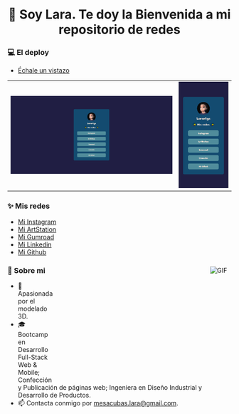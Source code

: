 <h1 align="center">👋 Soy Lara. Te doy la Bienvenida a mi repositorio de redes</h1>

<h3>💻 El deploy</h3>

<ul>
  <li><a href="https://lara-art.github.io/Mis-redes/" alt="Deploy Larartgc" title="Deploy Larartgc">Échale un vistazo</a></li>
</ul>

<table>
  <tr>
    <td style="width: 75%;"><img src="https://github.com/Lara-art/Mis-redes/blob/main/images/preview/Desktop.PNG" alt="Vista de Escritorio" style="width: 100%;"/></td>
    <td style="width: 25%;"><img src="https://github.com/Lara-art/Mis-redes/blob/main/images/preview/Mobile.PNG"  alt="Vista Móvil" style="width: 100%;"/></td>
  </tr>
</table>


<h3>✨ Mis redes</h3>

<ul>
  <li><a href="https://www.instagram.com/larartgc/" alt="Instagram Larartgc" title="Instagram Larartgc">Mi Instagram</a></li>
  <li><a href="https://www.artstation.com/lara_mesa" alt="ArtStation Larartgc" title="ArtStation Larartgc">Mi ArtStation</a></li>
  <li><a href="https://larartgc.gumroad.com/" alt="Gumroad Larartgc" title="Gumroad Larartgc">Mi Gumroad</a></li>
  <li><a href="https://www.linkedin.com/in/lara-mesa-cubas/" alt="Linkedin Larartgc" title="Linkedin Larartgc">Mi Linkedin</a></li>
  <li><a href="https://github.com/Lara-art" alt="Github Larartgc" title="Github Larartgc">Mi Github</a></li>
</ul>

<p dir="auto">
<animated-image data-catalyst="" style="float: right; width: 400px;">
  <img align="right" height="240" alt="GIF" src="https://i.giphy.com/media/v1.Y2lkPTc5MGI3NjExYTM1ZjkyZ2kwcDM1bjl1b2hkcjJrcDR2OGdxcXJnaXF3eHhzbzZ6NiZlcD12MV9pbnRlcm5hbF9naWZfYnlfaWQmY3Q9Zw/xT8qB1SzJ7UQ4t6izu/giphy.gif" style="max-width: 100%; display: inline-block; margin: 10px;" alt="Programando con Lara" title="Programando con Lara">
</animated-image>

<h3>🌵 Sobre mi</h3>

<ul dir="auto">
  <li>💜 Apasionada por el modelado 3D.</li>
  <li>🎓 Bootcamp en Desarrollo Full-Stack Web & Mobile; Confección y Publicación de páginas web; Ingeniera en Diseño Industrial y Desarrollo de Productos.</li>
  <li>📫 Contacta conmigo por <a href="mailto:mesacubas.lara@gmail.com" alt="correo de Lara" title="correo de Lara" >mesacubas.lara@gmail.com</a>.</li>
</ul>

